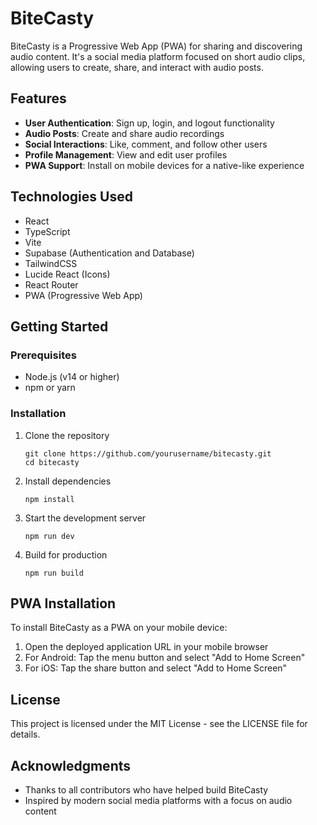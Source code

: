 # BiteCasty

BiteCasty is a Progressive Web App (PWA) for sharing and discovering audio content. It's a social media platform focused on short audio clips, allowing users to create, share, and interact with audio posts.

## Features

- **User Authentication**: Sign up, login, and logout functionality
- **Audio Posts**: Create and share audio recordings
- **Social Interactions**: Like, comment, and follow other users
- **Profile Management**: View and edit user profiles
- **PWA Support**: Install on mobile devices for a native-like experience

## Technologies Used

- React
- TypeScript
- Vite
- Supabase (Authentication and Database)
- TailwindCSS
- Lucide React (Icons)
- React Router
- PWA (Progressive Web App)

## Getting Started

### Prerequisites

- Node.js (v14 or higher)
- npm or yarn

### Installation

1. Clone the repository
   ```
   git clone https://github.com/yourusername/bitecasty.git
   cd bitecasty
   ```

2. Install dependencies
   ```
   npm install
   ```

3. Start the development server
   ```
   npm run dev
   ```

4. Build for production
   ```
   npm run build
   ```

## PWA Installation

To install BiteCasty as a PWA on your mobile device:

1. Open the deployed application URL in your mobile browser
2. For Android: Tap the menu button and select "Add to Home Screen"
3. For iOS: Tap the share button and select "Add to Home Screen"

## License

This project is licensed under the MIT License - see the LICENSE file for details.

## Acknowledgments

- Thanks to all contributors who have helped build BiteCasty
- Inspired by modern social media platforms with a focus on audio content 